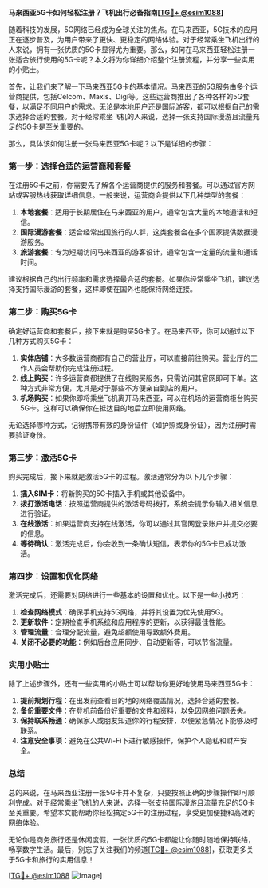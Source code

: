 **马来西亚5G卡如何轻松注册？飞机出行必备指南[[TG💪+ @esim1088](https://t.me/s/esim1088)]**

随着科技的发展，5G网络已经成为全球关注的焦点。在马来西亚，5G技术的应用正在逐步普及，为用户带来了更快、更稳定的网络体验。对于经常乘坐飞机出行的人来说，拥有一张优质的5G卡显得尤为重要。那么，如何在马来西亚轻松注册一张适合旅行使用的5G卡呢？本文将为你详细介绍整个注册流程，并分享一些实用的小贴士。

首先，让我们来了解一下马来西亚5G卡的基本情况。马来西亚的5G服务由多个运营商提供，包括Celcom、Maxis、Digi等。这些运营商推出了各种各样的5G套餐，以满足不同用户的需求。无论是本地用户还是国际游客，都可以根据自己的需求选择合适的套餐。对于经常乘坐飞机的人来说，选择一张支持国际漫游且流量充足的5G卡是至关重要的。

那么，具体该如何注册一张马来西亚5G卡呢？以下是详细的步骤：

### 第一步：选择合适的运营商和套餐

在注册5G卡之前，你需要先了解各个运营商提供的服务和套餐。可以通过官方网站或客服热线获取详细信息。一般来说，运营商会提供以下几种类型的套餐：

1. **本地套餐**：适用于长期居住在马来西亚的用户，通常包含大量的本地通话和短信。
2. **国际漫游套餐**：适合经常出国旅行的人群，这类套餐会在多个国家提供数据漫游服务。
3. **旅游套餐**：专为短期访问马来西亚的游客设计，通常包含一定量的流量和通话时间。

建议根据自己的出行频率和需求选择最合适的套餐。如果你经常乘坐飞机，建议选择支持国际漫游的套餐，这样即使在国外也能保持网络连接。

### 第二步：购买5G卡

确定好运营商和套餐后，接下来就是购买5G卡了。在马来西亚，你可以通过以下几种方式购买5G卡：

1. **实体店铺**：大多数运营商都有自己的营业厅，可以直接前往购买。营业厅的工作人员会帮助你完成注册过程。
2. **线上购买**：许多运营商都提供了在线购买服务，只需访问其官网即可下单。这种方式非常方便，尤其是对于那些不方便亲自到店的用户。
3. **机场购买**：如果你即将乘坐飞机离开马来西亚，可以在机场的运营商柜台购买5G卡。这样可以确保你在抵达目的地后立即使用网络。

无论选择哪种方式，记得携带有效的身份证件（如护照或身份证），因为注册时需要验证身份。

### 第三步：激活5G卡

购买完成后，接下来就是激活5G卡的过程。激活通常分为以下几个步骤：

1. **插入SIM卡**：将新购买的5G卡插入手机或其他设备中。
2. **拨打激活电话**：按照运营商提供的激活号码拨打，系统会提示你输入相关信息进行验证。
3. **在线激活**：如果运营商支持在线激活，你可以通过其官网登录账户并提交必要的信息。
4. **等待确认**：激活完成后，你会收到一条确认短信，表示你的5G卡已成功激活。

### 第四步：设置和优化网络

激活完成后，还需要对网络进行一些基本的设置和优化。以下是一些小技巧：

1. **检查网络模式**：确保手机支持5G网络，并将其设置为优先使用5G。
2. **更新软件**：定期检查手机系统和应用程序的更新，以获得最佳性能。
3. **管理流量**：合理分配流量，避免超额使用导致额外费用。
4. **关闭不必要的功能**：例如后台应用同步、自动更新等，可以节省流量。

### 实用小贴士

除了上述步骤外，还有一些实用的小贴士可以帮助你更好地使用马来西亚5G卡：

1. **提前规划行程**：在出发前查看目的地的网络覆盖情况，选择合适的套餐。
2. **备份重要文件**：在登机前备份好重要的文件和资料，以免因网络问题丢失。
3. **保持联系畅通**：确保家人或朋友知道你的行程安排，以便紧急情况下能够及时联系。
4. **注意安全事项**：避免在公共Wi-Fi下进行敏感操作，保护个人隐私和财产安全。

### 总结

总的来说，在马来西亚注册一张5G卡并不复杂，只要按照正确的步骤操作即可顺利完成。对于经常乘坐飞机的人来说，选择一张支持国际漫游且流量充足的5G卡至关重要。希望本文能帮助你轻松搞定5G卡的注册过程，享受更加便捷和高效的网络体验。

无论你是商务旅行还是休闲度假，一张优质的5G卡都能让你随时随地保持联络，畅享数字生活。最后，别忘了关注我们的频道[[TG💪+ @esim1088](https://t.me/s/esim1088)]，获取更多关于5G卡和旅行的实用信息！

[[TG💪+ @esim1088](https://t.me/s/esim1088) ![Image](https://i.postimg.cc/4NQfJmqS/Snipaste-2025-05-13-00-14-12.png)]